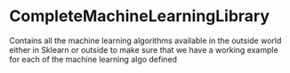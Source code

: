 # CompleteMachineLearningLibrary
Contains all the machine learning algorithms available in the outside world either in Sklearn or outside to make sure that we have a working example for each of the machine learning algo defined
